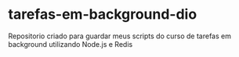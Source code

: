 # tarefas-em-background-dio
Repositorio criado para guardar meus scripts do curso de tarefas em background utilizando Node.js e Redis
